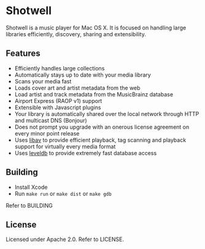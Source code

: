 Shotwell
========

Shotwell is a music player for Mac OS X.  It is focused on handling large libraries efficiently, discovery, sharing and extensibility.

Features
--------

 * Efficiently handles large collections
 * Automatically stays up to date with your media library
 * Scans your media fast
 * Loads cover art and artist metadata from the web
 * Load artist and track metadata from the MusicBrainz database
 * Airport Express (RAOP v1) support
 * Extensible with Javascript plugins
 * Your library is automatically shared over the local network through HTTP and multicast DNS (Bonjour)
 * Does not prompt you upgrade with an onerous license agreement on every minor point release
 * Uses [libav](http://www.libav.org) to provide efficient playback, tag scanning and playback support for virtually every media format
 * Uses [leveldb](http://code.google.com/p/leveldb/) to provide extremely fast database access

Building
--------

 * Install Xcode
 * Run `make run` or `make dist` or `make gdb`

Refer to BUILDING

License
-------

Licensed under Apache 2.0.  Refer to LICENSE.

